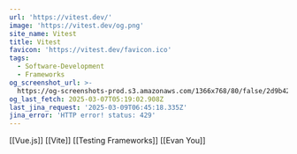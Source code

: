 ```yaml
---
url: 'https://vitest.dev/'
image: 'https://vitest.dev/og.png'
site_name: Vitest
title: Vitest
favicon: 'https://vitest.dev/favicon.ico'
tags:
  - Software-Development
  - Frameworks
og_screenshot_url: >-
  https://og-screenshots-prod.s3.amazonaws.com/1366x768/80/false/2d9b42d49a11b8f71c3c34e5bbe0f042177c765d4362adcd80cd36f51b03e102.jpeg
og_last_fetch: 2025-03-07T05:19:02.908Z
last_jina_request: '2025-03-09T06:45:18.335Z'
jina_error: 'HTTP error! status: 429'
---
```


[[Vue.js]]
[[Vite]]
[[Testing Frameworks]]
[[Evan You]]

